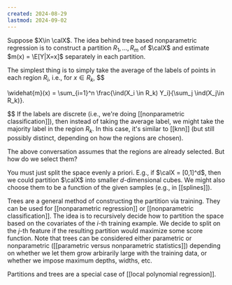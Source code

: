 ```yaml
---
created: 2024-08-29
lastmod: 2024-09-02
---
```

Suppose $X\in \calX$. The idea behind tree based nonparametric regression is to construct a partition $R_1,\dots,R_m$ of  $\calX$ and estimate $m(x) = \E[Y|X=x]$ separately in each partition. 

The simplest thing is to simply take the average of the labels of points in each region $R_i$, i.e., for $x\in R_k$, 
$$

\widehat{m}(x) = \sum_{i=1}^n \frac{\ind(X_i \in R_k) Y_i}{\sum_j \ind(X_j\in R_k)}.

$$
If the labels are discrete (i.e., we're doing [[nonparametric classification]]), then instead of taking the average label, we might take the majority label in the region $R_k$. In this case, it's similar to [[knn]] (but still possibly distinct, depending on how the regions are chosen). 

The above conversation assumes that the regions are already selected. But how do we select them? 

You must just split the space evenly a priori. E.g., if $\calX = [0,1]^d$, then we could partition $\calX$ into smaller $d$-dimensional cubes. We might also choose them to be a function of the given samples (e.g., in [[splines]]). 

Trees are a general method of constructing the partition via training. They can be used for [[nonparametric regression]] or [[nonparametric classification]]. The idea is to recursively decide how to partition the space based on the covariates of the $i$-th training example. We decide to split on the $j$-th feature if the resulting partition would  maximize some score function. Note that trees can be considered either parametric or nonparametric ([[parametric versus nonparametric statistics]]) depending on whether we let them grow arbirarily large with the training data, or whether we impose maximum depths, widths, etc. 

Partitions and trees are a special case of [[local polynomial regression]]. 

